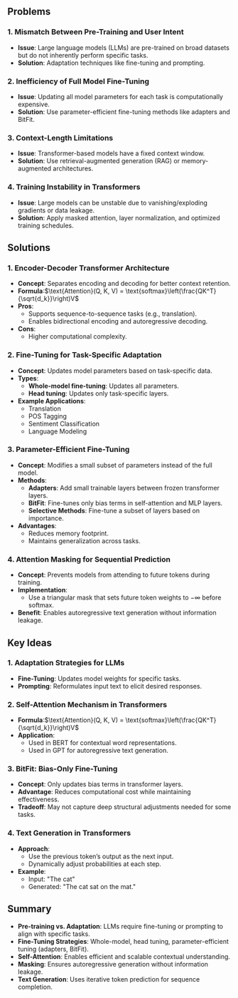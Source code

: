 ## Problems
### 1. Mismatch Between Pre-Training and User Intent
- **Issue**: Large language models (LLMs) are pre-trained on broad datasets but do not inherently perform specific tasks.
- **Solution**: Adaptation techniques like fine-tuning and prompting.
### 2. Inefficiency of Full Model Fine-Tuning
- **Issue**: Updating all model parameters for each task is computationally expensive.
- **Solution**: Use parameter-efficient fine-tuning methods like adapters and BitFit.
### 3. Context-Length Limitations
- **Issue**: Transformer-based models have a fixed context window.
- **Solution**: Use retrieval-augmented generation (RAG) or memory-augmented architectures.
### 4. Training Instability in Transformers
- **Issue**: Large models can be unstable due to vanishing/exploding gradients or data leakage.
- **Solution**: Apply masked attention, layer normalization, and optimized training schedules.
## Solutions
### 1. Encoder-Decoder Transformer Architecture
- **Concept**: Separates encoding and decoding for better context retention.
- **Formula**:$\text{Attention}(Q, K, V) = \text{softmax}\left(\frac{QK^T}{\sqrt{d_k}}\right)V$
- **Pros**:
    - Supports sequence-to-sequence tasks (e.g., translation).
    - Enables bidirectional encoding and autoregressive decoding.
- **Cons**:
    - Higher computational complexity.
### 2. Fine-Tuning for Task-Specific Adaptation
- **Concept**: Updates model parameters based on task-specific data.
- **Types**:
    - **Whole-model fine-tuning**: Updates all parameters.
    - **Head tuning**: Updates only task-specific layers.
- **Example Applications**:
    - Translation
    - POS Tagging
    - Sentiment Classification
    - Language Modeling
### 3. Parameter-Efficient Fine-Tuning
- **Concept**: Modifies a small subset of parameters instead of the full model.
- **Methods**:
    - **Adapters**: Add small trainable layers between frozen transformer layers.
    - **BitFit**: Fine-tunes only bias terms in self-attention and MLP layers.
    - **Selective Methods**: Fine-tune a subset of layers based on importance.
- **Advantages**:
    - Reduces memory footprint.
    - Maintains generalization across tasks.
### 4. Attention Masking for Sequential Prediction
- **Concept**: Prevents models from attending to future tokens during training.
- **Implementation**:
    - Use a triangular mask that sets future token weights to $-\infty$ before softmax.
- **Benefit**: Enables autoregressive text generation without information leakage.
## Key Ideas
### 1. Adaptation Strategies for LLMs
- **Fine-Tuning**: Updates model weights for specific tasks.
- **Prompting**: Reformulates input text to elicit desired responses.
### 2. Self-Attention Mechanism in Transformers
- **Formula**:$\text{Attention}(Q, K, V) = \text{softmax}\left(\frac{QK^T}{\sqrt{d_k}}\right)V$
- **Application**:
    - Used in BERT for contextual word representations.
    - Used in GPT for autoregressive text generation.
### 3. BitFit: Bias-Only Fine-Tuning
- **Concept**: Only updates bias terms in transformer layers.
- **Advantage**: Reduces computational cost while maintaining effectiveness.
- **Tradeoff**: May not capture deep structural adjustments needed for some tasks.
### 4. Text Generation in Transformers
- **Approach**:
    - Use the previous token’s output as the next input.
    - Dynamically adjust probabilities at each step.
- **Example**:
    - Input: "The cat"
    - Generated: "The cat sat on the mat."
## Summary
- **Pre-training vs. Adaptation**: LLMs require fine-tuning or prompting to align with specific tasks.
- **Fine-Tuning Strategies**: Whole-model, head tuning, parameter-efficient tuning (adapters, BitFit).
- **Self-Attention**: Enables efficient and scalable contextual understanding.
- **Masking**: Ensures autoregressive generation without information leakage.
- **Text Generation**: Uses iterative token prediction for sequence completion.